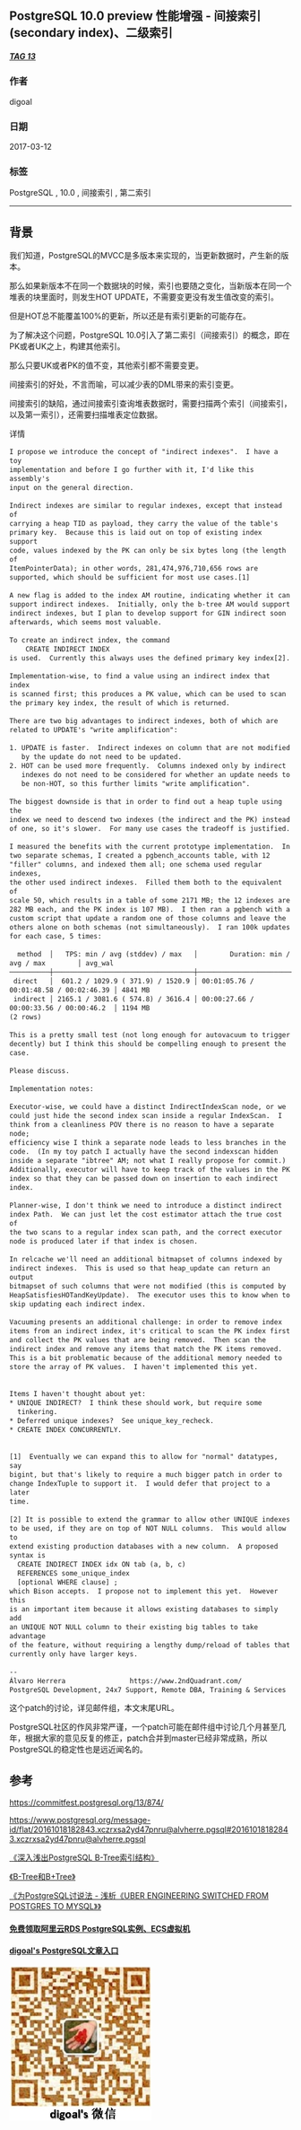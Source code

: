 ## PostgreSQL 10.0 preview 性能增强 - 间接索引(secondary index)、二级索引   
##### [TAG 13](../class/13.md)
                                                        
### 作者                                                                                                     
digoal                                                   
                                                          
### 日期                                                     
2017-03-12                                                    
                                                      
### 标签                                                   
PostgreSQL , 10.0 , 间接索引 , 第二索引    
                                                        
----                                                  
                                                           
## 背景                                 
我们知道，PostgreSQL的MVCC是多版本来实现的，当更新数据时，产生新的版本。  
  
那么如果新版本不在同一个数据块的时候，索引也要随之变化，当新版本在同一个堆表的块里面时，则发生HOT UPDATE，不需要变更没有发生值改变的索引。  
  
但是HOT总不能覆盖100%的更新，所以还是有索引更新的可能存在。  
  
为了解决这个问题，PostgreSQL 10.0引入了第二索引（间接索引）的概念，即在PK或者UK之上，构建其他索引。  
  
那么只要UK或者PK的值不变，其他索引都不需要变更。  
  
间接索引的好处，不言而喻，可以减少表的DML带来的索引变更。  
  
间接索引的缺陷，通过间接索引查询堆表数据时，需要扫描两个索引（间接索引，以及第一索引），还需要扫描堆表定位数据。  
  
详情  
  
```  
I propose we introduce the concept of "indirect indexes".  I have a toy  
implementation and before I go further with it, I'd like this assembly's  
input on the general direction.  
  
Indirect indexes are similar to regular indexes, except that instead of  
carrying a heap TID as payload, they carry the value of the table's  
primary key.  Because this is laid out on top of existing index support  
code, values indexed by the PK can only be six bytes long (the length of  
ItemPointerData); in other words, 281,474,976,710,656 rows are  
supported, which should be sufficient for most use cases.[1]  
  
A new flag is added to the index AM routine, indicating whether it can  
support indirect indexes.  Initially, only the b-tree AM would support  
indirect indexes, but I plan to develop support for GIN indirect soon  
afterwards, which seems most valuable.  
  
To create an indirect index, the command  
    CREATE INDIRECT INDEX  
is used.  Currently this always uses the defined primary key index[2].  
  
Implementation-wise, to find a value using an indirect index that index  
is scanned first; this produces a PK value, which can be used to scan  
the primary key index, the result of which is returned.  
  
There are two big advantages to indirect indexes, both of which are  
related to UPDATE's "write amplification":  
  
1. UPDATE is faster.  Indirect indexes on column that are not modified  
   by the update do not need to be updated.  
2. HOT can be used more frequently.  Columns indexed only by indirect  
   indexes do not need to be considered for whether an update needs to  
   be non-HOT, so this further limits "write amplification".  
  
The biggest downside is that in order to find out a heap tuple using the  
index we need to descend two indexes (the indirect and the PK) instead  
of one, so it's slower.  For many use cases the tradeoff is justified.  
  
I measured the benefits with the current prototype implementation.  In  
two separate schemas, I created a pgbench_accounts table, with 12  
"filler" columns, and indexed them all; one schema used regular indexes,  
the other used indirect indexes.  Filled them both to the equivalent of  
scale 50, which results in a table of some 2171 MB; the 12 indexes are  
282 MB each, and the PK index is 107 MB).  I then ran a pgbench with a  
custom script that update a random one of those columns and leave the  
others alone on both schemas (not simultaneously).  I ran 100k updates  
for each case, 5 times:  
  
  method  │   TPS: min / avg (stddev) / max   │        Duration: min / avg / max        │ avg_wal   
──────────┼───────────────────────────────────┼─────────────────────────────────────────┼─────────  
 direct   │  601.2 / 1029.9 ( 371.9) / 1520.9 │ 00:01:05.76 / 00:01:48.58 / 00:02:46.39 │ 4841 MB  
 indirect │ 2165.1 / 3081.6 ( 574.8) / 3616.4 │ 00:00:27.66 / 00:00:33.56 / 00:00:46.2  │ 1194 MB  
(2 rows)  
  
This is a pretty small test (not long enough for autovacuum to trigger  
decently) but I think this should be compelling enough to present the  
case.  
  
Please discuss.  
  
Implementation notes:  
  
Executor-wise, we could have a distinct IndirectIndexScan node, or we  
could just hide the second index scan inside a regular IndexScan.  I  
think from a cleanliness POV there is no reason to have a separate node;  
efficiency wise I think a separate node leads to less branches in the  
code.  (In my toy patch I actually have the second indexscan hidden  
inside a separate "ibtree" AM; not what I really propose for commit.)  
Additionally, executor will have to keep track of the values in the PK  
index so that they can be passed down on insertion to each indirect  
index.  
  
Planner-wise, I don't think we need to introduce a distinct indirect  
index Path.  We can just let the cost estimator attach the true cost of  
the two scans to a regular index scan path, and the correct executor  
node is produced later if that index is chosen.  
  
In relcache we'll need an additional bitmapset of columns indexed by  
indirect indexes.  This is used so that heap_update can return an output  
bitmapset of such columns that were not modified (this is computed by  
HeapSatisfiesHOTandKeyUpdate).  The executor uses this to know when to  
skip updating each indirect index.  
  
Vacuuming presents an additional challenge: in order to remove index  
items from an indirect index, it's critical to scan the PK index first  
and collect the PK values that are being removed.  Then scan the  
indirect index and remove any items that match the PK items removed.  
This is a bit problematic because of the additional memory needed to   
store the array of PK values.  I haven't implemented this yet.  
  
  
Items I haven't thought about yet:  
* UNIQUE INDIRECT?  I think these should work, but require some  
  tinkering.  
* Deferred unique indexes?  See unique_key_recheck.  
* CREATE INDEX CONCURRENTLY.  
  
  
[1]  Eventually we can expand this to allow for "normal" datatypes, say  
bigint, but that's likely to require a much bigger patch in order to  
change IndexTuple to support it.  I would defer that project to a later  
time.  
  
[2] It is possible to extend the grammar to allow other UNIQUE indexes  
to be used, if they are on top of NOT NULL columns.  This would allow to  
extend existing production databases with a new column.  A proposed  
syntax is   
  CREATE INDIRECT INDEX idx ON tab (a, b, c)  
  REFERENCES some_unique_index  
  [optional WHERE clause] ;  
which Bison accepts.  I propose not to implement this yet.  However this  
is an important item because it allows existing databases to simply add  
an UNIQUE NOT NULL column to their existing big tables to take advantage  
of the feature, without requiring a lengthy dump/reload of tables that  
currently only have larger keys.  
  
--   
Álvaro Herrera                https://www.2ndQuadrant.com/  
PostgreSQL Development, 24x7 Support, Remote DBA, Training & Services  
```  
  
这个patch的讨论，详见邮件组，本文末尾URL。  
  
PostgreSQL社区的作风非常严谨，一个patch可能在邮件组中讨论几个月甚至几年，根据大家的意见反复的修正，patch合并到master已经非常成熟，所以PostgreSQL的稳定性也是远近闻名的。  
        
## 参考        
https://commitfest.postgresql.org/13/874/    
    
https://www.postgresql.org/message-id/flat/20161018182843.xczrxsa2yd47pnru@alvherre.pgsql#20161018182843.xczrxsa2yd47pnru@alvherre.pgsql  
      
[《深入浅出PostgreSQL B-Tree索引结构》](../201605/20160528_01.md)  
  
[《B-Tree和B+Tree》](../201606/20160610_01.md)   
  
[《为PostgreSQL讨说法 - 浅析《UBER ENGINEERING SWITCHED FROM POSTGRES TO MYSQL》》](../201607/20160728_01.md)  
  
  
  
  
  
  
  
  
  
  
  
  
  
#### [免费领取阿里云RDS PostgreSQL实例、ECS虚拟机](https://free.aliyun.com/ "57258f76c37864c6e6d23383d05714ea")
  
  
#### [digoal's PostgreSQL文章入口](https://github.com/digoal/blog/blob/master/README.md "22709685feb7cab07d30f30387f0a9ae")
  
  
![digoal's weixin](../pic/digoal_weixin.jpg "f7ad92eeba24523fd47a6e1a0e691b59")
  
  
  
  
  
  
  
